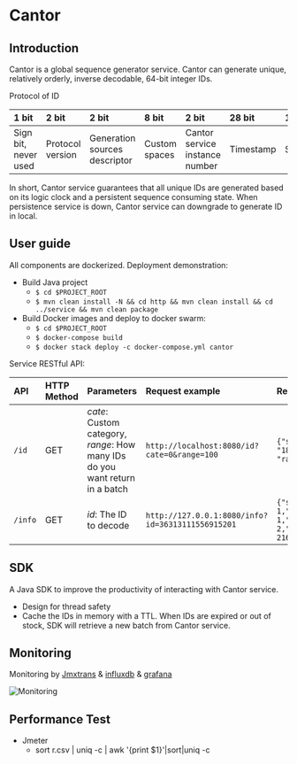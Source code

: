 Cantor
===

## Introduction
Cantor is a global sequence generator service. 
Cantor can generate unique, relatively orderly, inverse decodable, 64-bit integer IDs.

Protocol of ID

| 1 bit | 2 bit | 2 bit | 8 bit | 2 bit | 28 bit | 17 bit |
|:----  |:----  |:----  |:----  |:----  |:------ |:------ |
| Sign bit, never used | Protocol version | Generation sources descriptor | Custom spaces | Cantor service instance number | Timestamp | Sequence |

In short, Cantor service guarantees that all unique IDs are generated based on its logic clock and a persistent sequence consuming state.
When persistence service is down, Cantor service can downgrade to generate ID in local. 
 
## User guide

All components are dockerized. Deployment demonstration:
- Build Java project
  - `$ cd $PROJECT_ROOT`
  - `$ mvn clean install -N && cd http && mvn clean install && cd ../service && mvn clean package` 
- Build Docker images and deploy to docker swarm:
  - `$ cd $PROJECT_ROOT`
  - `$ docker-compose build`
  - `$ docker stack deploy -c docker-compose.yml cantor`
  
Service RESTful API:

| API | HTTP Method | Parameters | Request example | Return |
|:--- |:----------- |:---------- |:--------------- |:------ |
| `/id` | GET | *cate*: Custom category, *range*: How many IDs do you want return in a batch | `http://localhost:8080/id?cate=0&range=100` | `{"start": "18446744073709551616", "range":"100"}` |
| `/info` | GET | *id*: The ID to decode | `http://127.0.0.1:8080/info?id=36313111556915201` | `{"sequence": 1,"descriptor": 1,"category": 2,"timestamp": 21664133}` |

## SDK

A Java SDK to improve the productivity of interacting with Cantor service.
- Design for thread safety
- Cache the IDs in memory with a TTL. When IDs are expired or out of stock, SDK will retrieve a new batch from Cantor service.

## Monitoring
Monitoring by [Jmxtrans](https://github.com/jmxtrans/jmxtrans) & [influxdb](https://github.com/influxdata/influxdb) & [grafana](https://github.com/grafana/grafana)

![Monitoring](https://raw.githubusercontent.com/git-hacker/cantor/master/images/monitoring.png)



## Performance Test
- Jmeter
  - sort r.csv | uniq -c | awk '{print $1}'|sort|uniq -c
